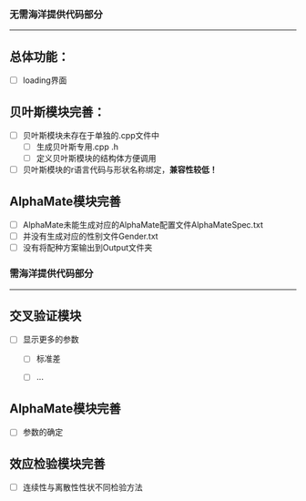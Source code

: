 
### 无需海洋提供代码部分
---
## 总体功能：
- [ ] loading界面 
## 贝叶斯模块完善：
- [ ] 贝叶斯模块未存在于单独的.cpp文件中
    - [ ] 生成贝叶斯专用.cpp .h
    - [ ] 定义贝叶斯模块的结构体方便调用
- [ ] 贝叶斯模块的r语言代码与形状名称绑定，**兼容性较低！**

## AlphaMate模块完善
- [ ] AlphaMate未能生成对应的AlphaMate配置文件AlphaMateSpec.txt
- [ ] 并没有生成对应的性别文件Gender.txt
- [ ] 没有将配种方案输出到Output文件夹

### 需海洋提供代码部分
----  

## 交叉验证模块
- [ ] 显示更多的参数
  - [ ] 标准差
  - [ ] ...


## AlphaMate模块完善
- [ ] 参数的确定

## 效应检验模块完善
- [ ] 连续性与离散性性状不同检验方法
